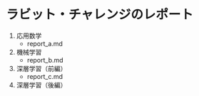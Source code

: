 # ラビット・チャレンジのレポート
1. 応用数学
    - report_a.md
2. 機械学習
    - report_b.md
3. 深層学習（前編）
    - report_c.md
4. 深層学習（後編）

